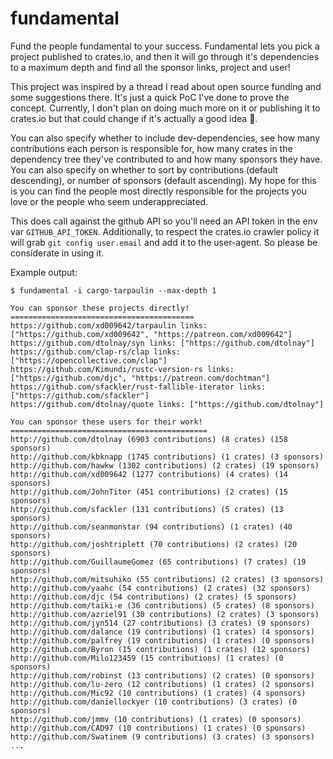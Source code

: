 # fundamental

Fund the people fundamental to your success. Fundamental lets you pick a
project published to crates.io, and then it will go through it's dependencies
to a maximum depth and find all the sponsor links, project and user!

This project was inspired by a thread I read about open source funding and some
suggestions there. It's just a quick PoC I've done to prove the concept.
Currently, I don't plan on doing much more on it or publishing it to crates.io
but that could change if it's actually a good idea :eyes:.

You can also specify whether to include dev-dependencies, see how many
contributions each person is responsible for, how many crates in the
dependency tree they've contributed to and how many sponsors they have.
You can also specify on whether to sort by contributions (default descending),
or number of sponsors (default ascending). My hope for this is you can find
the people most directly responsible for the projects you love or the people
who seem underappreciated.

This does call against the github API so you'll need an API token
in the env var `GITHUB_API_TOKEN`. Additionally, to respect the crates.io
crawler policy it will grab `git config user.email` and add it to the
user-agent. So please be considerate in using it.

Example output:

```
$ fundamental -i cargo-tarpaulin --max-depth 1

You can sponsor these projects directly!
=========================================
https://github.com/xd009642/tarpaulin links: ["https://github.com/xd009642", "https://patreon.com/xd009642"]
https://github.com/dtolnay/syn links: ["https://github.com/dtolnay"]
https://github.com/clap-rs/clap links: ["https://opencollective.com/clap"]
https://github.com/Kimundi/rustc-version-rs links: ["https://github.com/djc", "https://patreon.com/dochtman"]
https://github.com/sfackler/rust-fallible-iterator links: ["https://github.com/sfackler"]
https://github.com/dtolnay/quote links: ["https://github.com/dtolnay"]

You can sponsor these users for their work!
============================================
http://github.com/dtolnay (6903 contributions) (8 crates) (158 sponsors)
http://github.com/kbknapp (1745 contributions) (1 crates) (3 sponsors)
http://github.com/hawkw (1302 contributions) (2 crates) (19 sponsors)
http://github.com/xd009642 (1277 contributions) (4 crates) (14 sponsors)
http://github.com/JohnTitor (451 contributions) (2 crates) (15 sponsors)
http://github.com/sfackler (131 contributions) (5 crates) (13 sponsors)
http://github.com/seanmonstar (94 contributions) (1 crates) (40 sponsors)
http://github.com/joshtriplett (70 contributions) (2 crates) (20 sponsors)
http://github.com/GuillaumeGomez (65 contributions) (7 crates) (19 sponsors)
http://github.com/mitsuhiko (55 contributions) (2 crates) (3 sponsors)
http://github.com/yaahc (54 contributions) (2 crates) (32 sponsors)
http://github.com/djc (54 contributions) (2 crates) (5 sponsors)
http://github.com/taiki-e (36 contributions) (5 crates) (8 sponsors)
http://github.com/azriel91 (30 contributions) (2 crates) (3 sponsors)
http://github.com/jyn514 (27 contributions) (3 crates) (9 sponsors)
http://github.com/dalance (19 contributions) (1 crates) (4 sponsors)
http://github.com/palfrey (19 contributions) (1 crates) (0 sponsors)
http://github.com/Byron (15 contributions) (1 crates) (12 sponsors)
http://github.com/Milo123459 (15 contributions) (1 crates) (0 sponsors)
http://github.com/robinst (13 contributions) (2 crates) (0 sponsors)
http://github.com/lu-zero (12 contributions) (1 crates) (2 sponsors)
http://github.com/Mic92 (10 contributions) (1 crates) (4 sponsors)
http://github.com/daniellockyer (10 contributions) (3 crates) (0 sponsors)
http://github.com/jmmv (10 contributions) (1 crates) (0 sponsors)
http://github.com/CAD97 (10 contributions) (1 crates) (0 sponsors)
http://github.com/Swatinem (9 contributions) (3 crates) (3 sponsors)
...
```
